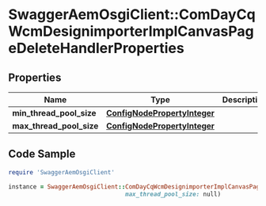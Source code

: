 # SwaggerAemOsgiClient::ComDayCqWcmDesignimporterImplCanvasPageDeleteHandlerProperties

## Properties

Name | Type | Description | Notes
------------ | ------------- | ------------- | -------------
**min_thread_pool_size** | [**ConfigNodePropertyInteger**](ConfigNodePropertyInteger.md) |  | [optional] 
**max_thread_pool_size** | [**ConfigNodePropertyInteger**](ConfigNodePropertyInteger.md) |  | [optional] 

## Code Sample

```ruby
require 'SwaggerAemOsgiClient'

instance = SwaggerAemOsgiClient::ComDayCqWcmDesignimporterImplCanvasPageDeleteHandlerProperties.new(min_thread_pool_size: null,
                                 max_thread_pool_size: null)
```


